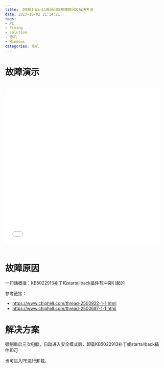 ```yaml
---
title: 【修机】Win11白屏闪烁故障原因及解决方法
date: 2023-10-02 21:14:21
tags:
- PC
- Fixing
- Solution
- 修机
- Windows
categories: 修机
---
```

# 故障演示
<iframe src="//player.bilibili.com/player.html?aid=449210841&bvid=BV1jj411b7dz&cid=1286850679&p=1" scrolling="no" border="0" frameborder="no" framespacing="0" allowfullscreen="true" style="width: 100%; height: 500px; max-width: 100%；align:center; padding:20px 0;"> </iframe>

# 故障原因
一句话概括：KB5022913补丁和startallback插件有冲突引起的

参考链接：

- https://www.chiphell.com/thread-2500922-1-1.html
- https://www.chiphell.com/thread-2500697-1-1.html

# 解决方案

强制重启三次电脑，自动进入安全模式后，卸载KB5022913补丁或startallback插件即可

也可进入PE进行卸载。
